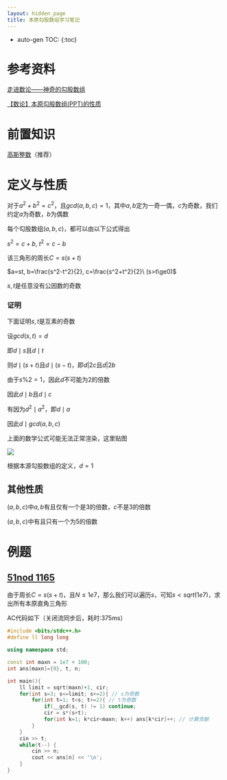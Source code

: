 ```yaml
---
layout: hidden_page
title: 本原勾股数组学习笔记
---
```


* auto-gen TOC:
{:toc}
# 参考资料

[走进数论——神奇的勾股数组](https://www.luogu.com.cn/blog/lhc/TheStoryOfPythagoreanTriples)

[【数论】本原勾股数组(PPT)的性质](https://www.cnblogs.com/yhyxy/p/11333686.html)




# 前置知识

[高斯整数](/post/category/数论/高斯整数.html)（推荐）




# 定义与性质

对于$a^2+b^2=c^2$，且$gcd(a,b,c)=1$，其中$a,b$定为一奇一偶，$c$为奇数，我们约定$a$为奇数，$b$为偶数

每个勾股数组$(a, b, c)$，都可以由以下公式得出

$s^2=c+b,\ t^2=c-b$

该三角形的周长$C=s(s+t)$

$a=st, b=\frac{s^2-t^2}{2}, c=\frac{s^2+t^2}{2}\ (s>t\ge0)$

$s,t$是任意没有公因数的奇数

### 证明

下面证明$s,t$是互素的奇数



设$gcd(s, t)=d$

即$d\mid s$且$d\mid t$

则$d\mid (s+t)$且$d\mid (s-t)$，即$d|2c$且$d|2b$

由于$s\%2=1$，因此$d$不可能为2的倍数

因此$d\mid b$且$d\mid c$

有因为$d^2\mid a^2$，即$d\mid a$

因此$d\mid gcd(a,b,c)$



上面的数学公式可能无法正常渲染，这里贴图

![](https://blog.chgtaxihe.top/resource/img/post/pythagorean_array_1.PNG)

根据本源勾股数组的定义，$d=1$



## 其他性质

$(a,b,c)$中$a,b$有且仅有一个是3的倍数，$c$不是3的倍数

$(a,b,c)$中有且只有一个为5的倍数



# 例题

## [51nod 1165](https://vjudge.net/problem/51Nod-1165)

由于周长$C=s(s+t)$，且$N\le1e7$，那么我们可以遍历$s$，可知$s<sqrt(1e7)$，求出所有本原直角三角形

AC代码如下（关闭流同步后，耗时:375ms）

```c++
#include <bits/stdc++.h>
#define ll long long

using namespace std;

const int maxn = 1e7 + 100;
int ans[maxn]={0}, t, n;

int main(){
    ll limit = sqrt(maxn)+1, cir;
    for(int s=3; s<=limit; s+=2){ // s为奇数
        for(int t=1; t<s; t+=2){ // t为奇数
            if(__gcd(s, t) != 1) continue;
            cir = s*(s+t);
            for(int k=1; k*cir<maxn; k++) ans[k*cir]++; // 计算贡献
        }
    }
    cin >> t;
    while(t--) {
        cin >> n;
        cout << ans[n] << '\n';
    }
}
```



